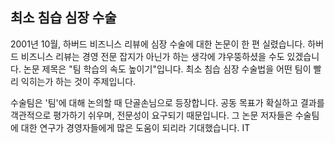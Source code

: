 ## 최소 침습 심장 수술
2001년 10월, 하버드 비즈니스 리뷰에 심장 수술에 대한 논문이 한 편 실렸습니다. 하버드 비즈니스 리뷰는 경영 전문 잡지가 아닌가 하는 생각에 갸우뚱하셨을 수도 있겠습니다. 논문 제목은 "팀 학습의 속도 높이기"입니다. 최소 침습 심장 수술법을 어떤 팀이 빨리 익히는가 하는 것이 주제입니다.

수술팀은 '팀'에 대해 논의할 때 단골손님으로 등장합니다. 공동 목표가 확실하고 결과를 객관적으로 평가하기 쉬우며, 전문성이 요구되기 때문입니다. 그 논문 저자들은 수술팀에 대한 연구가 경영자들에게 많은 도움이 되리라 기대했습니다. IT 